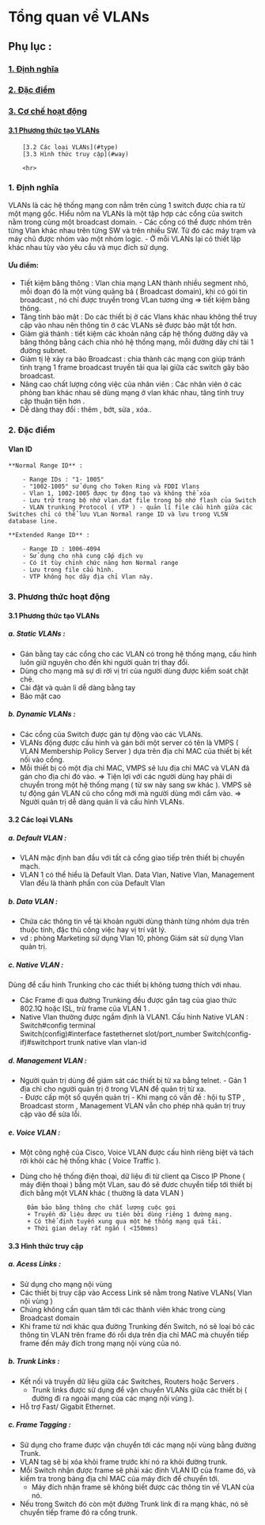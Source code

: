 # Tổng quan về VLANs

## Phụ lục :
### [1. Định nghĩa](#dn)
### [2. Đặc điểm](#dd)
### [3. Cơ chế hoạt động](#cc)
#### 	[3.1 Phương thức tạo VLANs](#met)
		[3.2 Các loại VLANs](#type)
		[3.3 Hình thức truy cập](#way)
		
		<hr>
		
### <a name="dn"> 1. Định nghĩa </a>

VLANs là các hệ thống mạng con nằm trên cùng 1 switch được chia ra từ một mạng gốc. Hiểu nôm na VLANs là một tập hợp các cổng của switch nằm trong cùng một broadcast domain. 
	- Các cổng có thể được nhóm trên từng Vlan khác nhau trên từng SW và trên nhiều SW. Từ đó các máy trạm và máy chủ được nhóm vào một nhóm logic.
	- Ở mỗi VLANs lại có thiết lập khác nhau tùy vào yêu cầu và mục đích sử dụng.
	
#### Ưu điểm: 

- Tiết kiệm băng thông : Vlan chia mạng LAN thành nhiều segment nhỏ, mỗi đoạn đó là một vùng quảng bá ( Broadcast domain), khi có gói tin broadcast , nó chỉ được truyền trong VLan tương ứng => tiết kiệm băng thông.
- Tăng tính bảo mật : Do các thiết bị ở các Vlans khác nhau không thể truy cập vào nhau nên thông tin ở các VLANs sẽ được bảo mật tốt hơn.
- Giảm giá thành : tiết kiệm các khoản nâng cấp hệ thống đường dây và băng thông bằng cách chia nhỏ hệ thống mạng, mỗi đường dây chỉ tải 1 đường subnet.
- Giảm tị lệ xảy ra bão Broadcast : chia thành các mạng con giúp tránh tình trạng 1 frame broadcast truyền tải qua lại giữa các switch gây bão broadcast. 
- Nâng cao chất lượng công việc của nhân viên : Các nhân viên ở các phòng ban khác nhau sẽ dùng mạng ở vlan khác nhau, tăng tính truy cập thuận tiện hơn .
- Dễ dàng thay đổi : thêm , bớt, sửa , xóa..

### <a name="dd"> 2. Đặc điểm </a>

#### Vlan ID

	**Normal Range ID** : 
	
		- Range IDs : "1- 1005"
		- "1002-1005" sử dụng cho Token Ring và FDDI Vlans
		- Vlan 1, 1002-1005 được tự động tạo và không thể xóa
		- Lưu trữ trong bộ nhớ vlan.dat file trong bộ nhớ flash của Switch
		- VLAN trunking Protocol ( VTP ) - quản lí file cấu hình giữa các Switches chỉ có thể lưu VLan Normal range ID và lưu trong VLSN database line.
	
	**Extended Range ID** :
	
		- Range ID : 1006-4094
		- Sử dụng cho nhà cung cấp dịch vụ
		- Có ít tùy chỉnh chức năng hơn Normal range
		- Lưu trong file cấu hình.
		- VTP không học dãy địa chỉ Vlan này.
		
### <a name="cc"> 3. Phương thức hoạt động </a>
#### <a name="met"> 3.1 Phương thức tạo VLANs </a>

##### a. Static VLANs :

- Gán bằng tay các cổng cho các VLAN có trong hệ thống mạng, cấu hình luôn giữ nguyên cho đến khi người quản trị thay đổi.
- Dùng cho mạng mà sự di rời vị trí của người dùng được kiểm soát chặt chẽ.
- Cài đặt và quản lí dễ dàng bằng tay
- Bảo mật cao
 
##### b. Dynamic VLANs :


- Các cổng của Switch được gán tự động vào các VLANs.
- VLANs động được cấu hình và gán bởi một server có tên là VMPS ( VLAN Membership Policy Server ) dựa trên địa chỉ MAC của thiết bị kết nối vào cổng.
- Mỗi thiết bị có một địa chỉ MAC, VMPS sẽ lưu địa chỉ MAC và VLAN đã gán cho địa chỉ đó vào. 
=> Tiện lợi với các người dùng hay phải di chuyển trong một hệ thống mạng ( từ sw này sang sw khác ). VMPS sẽ tự động gán VLAN cũ cho cổng mới mà người dùng mới cắm vào.
=> Người quản trị dễ dàng quản lí và cấu hình VLANs.

#### <a name="type"> 3.2 Các loại VLANs </a>

##### a. Default VLAN :

- VLAN mặc định ban đầu với tất cả cổng giao tiếp trên thiết bị chuyển mạch.
- VLAN 1 có thể hiểu là Default Vlan. Data Vlan, Native Vlan, Management Vlan đều là thành phần con của Default Vlan

##### b. Data VLAN :

- Chứa các thông tin về tài khoản người dùng thành từng nhóm dựa trên thuộc tính, đặc thù công việc hay vị trí vật lý.
- vd : phòng Marketing sử dụng Vlan 10, phòng Giám sát sử dụng Vlan quản trị.

##### c. Native VLAN :

Dùng để cấu hình Trunking cho các thiết bị không tương thích với nhau.
- Các Frame đi qua đường Trunking đều được gắn tag của giao thức 802.1Q hoặc ISL, trừ frame của VLAN 1 .
- Native Vlan thường được ngầm định là VLAN1.
Cấu hình Native VLAN :
Switch#config terminal  
Switch(config)#interface fastethernet slot/port_number 
Switch(config-if)#switchport trunk native vlan vlan-id


##### d. Management VLAN :

- Người quản trị dùng để giám sát các thiết bị từ xa bằng telnet.
      - Gán 1 địa chỉ cho người quản trị ở trong VLAN để quản trị từ xa.      
      - Được cấp một số quyền quản trị 
      - Khi mạng có vấn đề : hội tụ STP , Broadcast storm , Management VLAN vẫn cho phép nhà quản trị truy cập vào để sửa lỗi.
	  
	  

##### e. Voice VLAN :

- Một công nghệ của Cisco, Voice VLAN được cấu hình riêng biệt và tách rời khỏi các hệ thống khác ( Voice Traffic ).
- Dùng cho hệ thống điện thoại, dữ liệu đi từ client qa Cisco IP Phone ( máy điện thoại )  bằng một VLan, sau đó sẽ đươc chuyển tiếp tới thiết bị đích bằng một VLAN khác ( thường là data VLAN )
 
		Đảm bảo băng thông cho chất lượng cuộc gọi
		+ Truyền dữ liệu được ưu tiên bởi dùng riêng 1 đường mạng.
		+ Có thể định tuyến xung qua một hệ thống mạng quá tải.
		+ Thời gian delay rất ngắn ( <150mms)
		
#### <a name="way"> 3.3 Hình thức truy cập </a>

##### a. Acess Links :

- Sử dụng cho mạng nội vùng
- Các thiết bị truy cập vào Access Link sẽ nằm trong Native VLANs( Vlan nội vùng )
- Chúng không cần quan tâm tới các thành viên khác trong cùng Broadcast domain
- Khi frame từ nơi khác qua đường Trunking đến Switch, nó sẽ loại bỏ các thông tin VLAN trên frame đó rồi dựa trên địa chỉ MAC mà chuyển tiếp frame đến máy đích trong mạng nội vùng của nó.


##### b. Trunk Links :

- Kết nối và truyền dữ liệu giữa các Switches, Routers hoặc Servers .
   + Trunk links được sử dụng để vận chuyển VLANs giữa các thiết bị ( đường đi ra ngoài mạng của các mạng nội vùng ).
- Hỗ trợ Fast/ Gigabit Ethernet.


##### c. Frame Tagging :

- Sử dụng cho frame được vận chuyển tới các mạng nội vùng bằng đường Trunk. 
- VLAN tag sẽ bị xóa khỏi frame trước khi nó ra khỏi đường trunk. 
- Mỗi Switch nhận được frame sẽ phải xác định VLAN ID của frame đó, và kiểm tra trong bảng địa chỉ MAC của máy đích để chuyển tới.
   + Máy đích nhận frame sẽ không biết được các thông tin về VLAN của nó.
- Nếu trong Switch đó còn một đường Trunk link đi ra mạng khác, nó sẽ chuyển tiếp frame đó ra cổng trunk.






